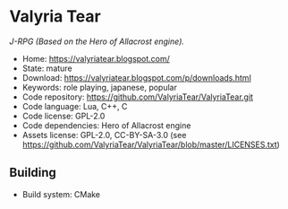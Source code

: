 # Valyria Tear

_J-RPG (Based on the Hero of Allacrost engine)._

- Home: https://valyriatear.blogspot.com/
- State: mature
- Download: https://valyriatear.blogspot.com/p/downloads.html
- Keywords: role playing, japanese, popular
- Code repository: https://github.com/ValyriaTear/ValyriaTear.git
- Code language: Lua, C++, C
- Code license: GPL-2.0
- Code dependencies: Hero of Allacrost engine
- Assets license: GPL-2.0, CC-BY-SA-3.0 (see https://github.com/ValyriaTear/ValyriaTear/blob/master/LICENSES.txt)

## Building

- Build system: CMake

